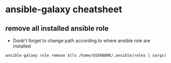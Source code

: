 # ansible-galaxy cheatsheet

## remove all installed ansible role

- Donb't forget to change path according to where ansible role are installed
```
ansible-galaxy role remove $(ls /home/USERNAME/.ansible/roles | xargs)
```